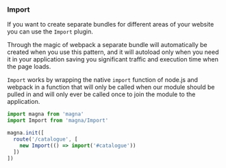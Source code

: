 ### Import
If you want to create separate bundles for different areas of your website you can use the `Import` plugin.

Through the magic of webpack a separate bundle will automatically be created when you use this pattern, and it will 
autoload only when you need it in your application saving you significant traffic and execution time when the page 
loads.

`Import` works by wrapping the native `import` function of node.js and webpack in a function that will only be called
 when our module should be pulled in and will only ever be called once to join the module to the application.

```javascript
import magna from 'magna'
import Import from 'magna/Import'

magna.init([
  route('/catalogue', [
    new Import(() => import('#catalogue'))
  ])
])
```
